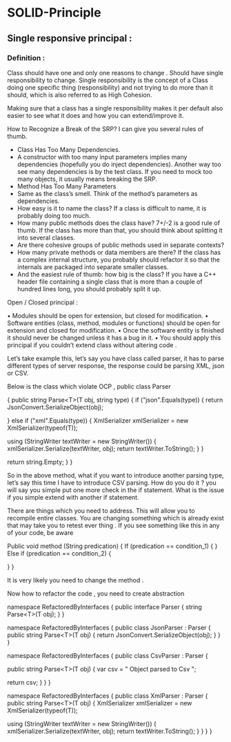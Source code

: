 # SOLID-Principle

## Single responsive principal :

### Definition :
Class should have one and only one reasons to change . Should have single responsibility to change.
Single responsibility is the concept of a Class doing one specific thing (responsibility) and not trying to do more than it should, which is also referred to as High Cohesion.

Making sure that a class has a single responsibility makes it per default also easier to see what it does and how you can extend/improve it.

How to Recognize a Break of the SRP?
I can give you several rules of thumb.
- Class Has Too Many Dependencies.
- A constructor with too many input parameters implies many dependencies (hopefully you do inject dependencies). Another way too see many dependencies is by the test class.
If you need to mock too many objects, it usually means breaking the SRP.
- Method Has Too Many Parameters
- Same as the class’s smell. Think of the method’s parameters as dependencies.
- How easy is it to name the class? If a class is difficult to name, it is probably doing too much.
- How many public methods does the class have? 7+/-2 is a good rule of thumb. If the class has more than that, you should think about splitting it into several classes.
- Are there cohesive groups of public methods used in separate contexts?
- How many private methods or data members are there? If the class has a complex internal structure, you probably should refactor it so that the internals are packaged into separate smaller classes.
- And the easiest rule of thumb: how big is the class? If you have a C++ header file containing a single class that is more than a couple of hundred lines long, you should probably split it up.



Open / Closed principal :

• Modules should be open for extension, but closed for modification.
• Software entities (class, method, modules or functions) should be open for extension and
closed for modification.
• Once the software entity is finished it should never be changed unless it has a bug in it.
• You should apply this principal if you couldn’t extend class without altering code .

Let’s take example this, let’s say you have class called parser, it has to parse different types of server
response, the response could be parsing XML, json or CSV.

Below is the class which violate OCP ,
public class Parser

{
public string Parse&lt;T&gt;(T obj, string type)
{
if (&quot;json&quot;.Equals(type))
{
return JsonConvert.SerializeObject(obj);

}
else if (&quot;xml&quot;.Equals(type))
{
XmlSerializer xmlSerializer = new XmlSerializer(typeof(T));

using (StringWriter textWriter = new StringWriter())
{
xmlSerializer.Serialize(textWriter, obj);
return textWriter.ToString();
}
}

return string.Empty;
}
}

So in the above method, what if you want to introduce another parsing type, let’s say this time I
have to introduce CSV parsing. How do you do it ? you will say you simple put one more check in the
if statement. What is the issue if you simple extend with another if statement.

There are things which you need to address. This will allow you to recompile entire classes. You are
changing something which is already exist that may take you to retest ever thing .
If you see something like this in any of your code, be aware

Public void method (String predication)
{
If (predication == condition_1)
{
}
Else if (predication == condition_2) {

}
}

It is very likely you need to change the method .

Now how to refactor the code , you need to create abstraction

namespace RefactoredByInterfaces
{
public interface Parser
{
string Parse&lt;T&gt;(T obj);
}
}

namespace RefactoredByInterfaces
{
public class JsonParser : Parser
{
public string Parse&lt;T&gt;(T obj)
{
return JsonConvert.SerializeObject(obj);
}
}
}

namespace RefactoredByInterfaces
{
public class CsvParser : Parser
{

public string Parse&lt;T&gt;(T obj)
{
var csv = &quot; Object parsed to Csv &quot;;

return csv;
}
}
}

namespace RefactoredByInterfaces
{
public class XmlParser : Parser
{
public string Parse&lt;T&gt;(T obj)
{
XmlSerializer xmlSerializer = new XmlSerializer(typeof(T));

using (StringWriter textWriter = new StringWriter())
{
xmlSerializer.Serialize(textWriter, obj);
return textWriter.ToString();
}
}
}
}


